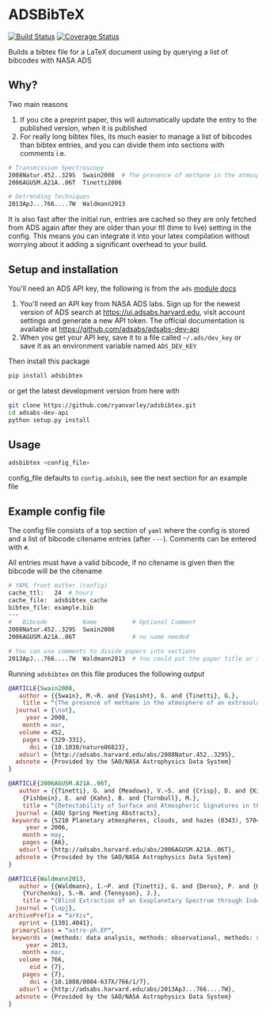 # ADSBibTeX
[![Build Status](https://api.travis-ci.org/ryanvarley/adsbibtex.png?branch=master)](https://travis-ci.org/ryanvarley/adsbibtex)
[![Coverage Status](https://coveralls.io/repos/ryanvarley/adsbibtex/badge.svg?branch=master&service=github)](https://coveralls.io/github/ryanvarley/adsbibtex?branch=master)

Builds a bibtex file for a LaTeX document using by querying a list of bibcodes with NASA ADS

## Why?

Two main reasons

1. If you cite a preprint paper, this will automatically update the entry to the published version, when it is published
2. For really long bibtex files, its much easier to manage a list of bibcodes than bibtex entries, and you can divide
 them into sections with comments i.e.

```bash
# Transmission Spectroscopy
2008Natur.452..329S  Swain2008  # The presence of methane in the atmosphere of an extrasolar planet
2006AGUSM.A21A..06T  Tinetti2006

# Detrending Techniques
2013ApJ...766....7W  Waldmann2013
```

It is also fast after the initial run, entries are cached so they are only fetched from ADS again after they are older than your ttl (time to live) setting in the config. This means you can integrate it into your latex compilation without worrying about it adding a significant overhead to your build.

## Setup and installation

You'll need an ADS API key, the following is from the `ads` [module docs](https://github.com/andycasey/ads)

1. You'll need an API key from NASA ADS labs. Sign up for the newest version of ADS search at https://ui.adsabs.harvard.edu, visit account settings and generate a new API token. The official documentation is available at https://github.com/adsabs/adsabs-dev-api
2. When you get your API key, save it to a file called ``~/.ads/dev_key`` or save it as an environment variable named ``ADS_DEV_KEY``

Then install this package

```bash
pip install adsbibtex
```

or get the latest development version from here with

```bash
git clone https://github.com/ryanvarley/adsbibtex.git
cd adsabs-dev-api
python setup.py install
```


## Usage

```bash
adsbibtex <config_file>
```

config_file defaults to `config.adsbib`, see the next section for an example file

## Example config file

The config file consists of a top section of `yaml` where the config is stored and a list of bibcode citename entries
(after `---`). Comments can be entered with `#`.

All entries must have a valid bibcode, if no citename is given then the bibcode will be the citename

```bash
# YAML front matter (config)
cache_ttl:   24  # hours
cache_file:  adsbibtex_cache
bibtex_file: example.bib
---
#   Bibcode          Name          # Optional Comment
2008Natur.452..329S  Swain2008
2006AGUSM.A21A..06T                # no name needed

# You can use comments to divide papers into sections
2013ApJ...766....7W  Waldmann2013  # You could put the paper title or subject here
```

Running `adsbibtex` on this file produces the following output

```bibtex
@ARTICLE{Swain2008,
   author = {{Swain}, M.~R. and {Vasisht}, G. and {Tinetti}, G.},
    title = "{The presence of methane in the atmosphere of an extrasolar planet}",
  journal = {\nat},
     year = 2008,
    month = mar,
   volume = 452,
    pages = {329-331},
      doi = {10.1038/nature06823},
   adsurl = {http://adsabs.harvard.edu/abs/2008Natur.452..329S},
  adsnote = {Provided by the SAO/NASA Astrophysics Data System}
}

@ARTICLE{2006AGUSM.A21A..06T,
   author = {{Tinetti}, G. and {Meadows}, V.~S. and {Crisp}, D. and {Kiang}, N. and 
	{Fishbein}, E. and {Kahn}, B. and {Turnbull}, M.},
    title = "{Detectability of Surface and Atmospheric Signatures in the Disk-averaged Spectra of the Earth}",
  journal = {AGU Spring Meeting Abstracts},
 keywords = {5210 Planetary atmospheres, clouds, and hazes (0343), 5704 Atmospheres (0343, 1060), 0343 Planetary atmospheres (5210, 5405, 5704), 0406 Astrobiology and extraterrestrial materials},
     year = 2006,
    month = may,
    pages = {A6},
   adsurl = {http://adsabs.harvard.edu/abs/2006AGUSM.A21A..06T},
  adsnote = {Provided by the SAO/NASA Astrophysics Data System}
}

@ARTICLE{Waldmann2013,
   author = {{Waldmann}, I.~P. and {Tinetti}, G. and {Deroo}, P. and {Hollis}, M.~D.~J. and 
	{Yurchenko}, S.~N. and {Tennyson}, J.},
    title = "{Blind Extraction of an Exoplanetary Spectrum through Independent Component Analysis}",
  journal = {\apj},
archivePrefix = "arXiv",
   eprint = {1301.4041},
 primaryClass = "astro-ph.EP",
 keywords = {methods: data analysis, methods: observational, methods: statistical, planets and satellites: atmospheres, planets and satellites: individual: HD189733b, techniques: spectroscopic },
     year = 2013,
    month = mar,
   volume = 766,
      eid = {7},
    pages = {7},
      doi = {10.1088/0004-637X/766/1/7},
   adsurl = {http://adsabs.harvard.edu/abs/2013ApJ...766....7W},
  adsnote = {Provided by the SAO/NASA Astrophysics Data System}
}
```
